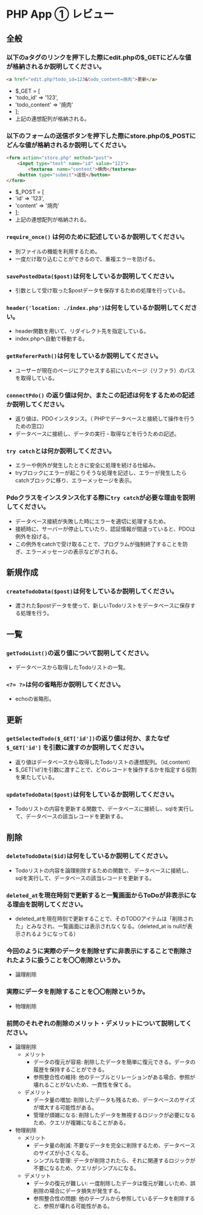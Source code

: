 # PHP App ① レビュー

## 全般

### 以下のaタグのリンクを押下した際にedit.phpの$_GETにどんな値が格納されるか説明してください。

```html
<a href="edit.php?todo_id=123&todo_content=焼肉">更新</a>
```

- $_GET = [
-   'todo_id' => '123',
-   'todo_content' => '焼肉'
- ];
- 上記の連想配列が格納される。


### 以下のフォームの送信ボタンを押下した際にstore.phpの$_POSTにどんな値が格納されるか説明してください。

```html
<form action="store.php" method="post">
    <input type="text" name="id" value="123">
		<textarea　name="content">焼肉</textarea>
    <button type="submit">送信</button>
</form>
```

- $_POST = [
-   'id' => '123',
-   'content' => '焼肉'
- ];
- 上記の連想配列が格納される。


### `require_once()` は何のために記述しているか説明してください。

- 別ファイルの機能を利用するため。
- 一度だけ取り込むことができるので、重複エラーを防げる。


### `savePostedData($post)`は何をしているか説明してください。

- 引数として受け取った$postデータを保存するための処理を行っている。


### `header('location: ./index.php')`は何をしているか説明してください。

- header関数を用いて、リダイレクト先を指定している。
- index.phpへ自動で移動する。


### `getRefererPath()`は何をしているか説明してください。

- ユーザーが現在のページにアクセスする前にいたページ（リファラ）のパスを取得している。


### `connectPdo()` の返り値は何か、またこの記述は何をするための記述か説明してください。

- 返り値は、PDOインスタンス。（ PHPでデータベースと接続して操作を行うための窓口）
- データベースに接続し、データの実行・取得などを行うための記述。


### `try catch`とは何か説明してください。

- エラーや例外が発生したときに安全に処理を続ける仕組み。
- tryブロックにエラーが起こりそうな処理を記述し、エラーが発生したらcatchブロックに移り、エラーメッセージを表示。


### Pdoクラスをインスタンス化する際に`try catch`が必要な理由を説明してください。

- データベース接続が失敗した時にエラーを適切に処理するため。
- 接続時に、サーバーが停止していたり、認証情報が間違っていると、PDOは例外を投げる。
- この例外をcatchで受け取ることで、プログラムが強制終了することを防ぎ、エラーメッセージの表示などがされる。


## 新規作成

### `createTodoData($post)`は何をしているか説明してください。

- 渡された$postデータを使って、新しいTodoリストをデータベースに保存する処理を行う。


## 一覧

### `getTodoList()`の返り値について説明してください。

- データベースから取得したTodoリストの一覧。


### `<?= ?>`は何の省略形か説明してください。

- echoの省略形。


## 更新

### `getSelectedTodo($_GET['id'])`の返り値は何か、またなぜ`$_GET['id']` を引数に渡すのか説明してください。

- 返り値はデータベースから取得したTodoリストの連想配列。（id,content）
- $_GET['id']を引数に渡すことで、どのレコードを操作するかを指定する役割を果たしている。


### `updateTodoData($post)`は何をしているか説明してください。

- Todoリストの内容を更新する関数で、データベースに接続し、sqlを実行して、データベースの該当レコードを更新する。


## 削除

### `deleteTodoData($id)`は何をしているか説明してください。

- Todoリストの内容を論理削除するための関数で、データベースに接続し、sqlを実行して、データベースの該当レコードを更新する。


### `deleted_at`を現在時刻で更新すると一覧画面からToDoが非表示になる理由を説明してください。

- deleted_atを現在時刻で更新することで、そのTODOアイテムは「削除された」とみなされ、一覧画面には表示されなくなる。（deleted_at is nullが表示されるようになってる）


### 今回のように実際のデータを削除せずに非表示にすることで削除されたように扱うことを〇〇削除というか。

- 論理削除


### 実際にデータを削除することを〇〇削除というか。

- 物理削除


### 前問のそれぞれの削除のメリット・デメリットについて説明してください。

* 論理削除
  * メリット
    - データの復元が容易: 削除したデータを簡単に復元できる。データの履歴を保持することができる。
    - 参照整合性の維持: 他のテーブルとリレーションがある場合、参照が壊れることがないため、一貫性を保てる。
  * デメリット
    - データ量の増加: 削除したデータも残るため、データベースのサイズが増大する可能性がある。
    - 管理が煩雑になる: 削除したデータを無視するロジックが必要になるため、クエリが複雑になることがある。
* 物理削除
  * メリット
    - データ量の削減: 不要なデータを完全に削除するため、データベースのサイズが小さくなる。
    - シンプルな管理: データが削除されたら、それに関連するロジックが不要になるため、クエリがシンプルになる。
  * デメリット
    - データの復元が難しい: 一度削除したデータは復元が難しいため、誤削除の場合にデータ損失が発生する。
    - 参照整合性の問題: 他のテーブルから参照しているデータを削除すると、参照が壊れる可能性がある。
